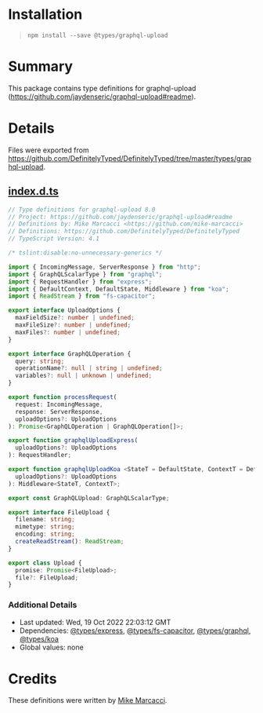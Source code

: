 # Installation
> `npm install --save @types/graphql-upload`

# Summary
This package contains type definitions for graphql-upload (https://github.com/jaydenseric/graphql-upload#readme).

# Details
Files were exported from https://github.com/DefinitelyTyped/DefinitelyTyped/tree/master/types/graphql-upload.
## [index.d.ts](https://github.com/DefinitelyTyped/DefinitelyTyped/tree/master/types/graphql-upload/index.d.ts)
````ts
// Type definitions for graphql-upload 8.0
// Project: https://github.com/jaydenseric/graphql-upload#readme
// Definitions by: Mike Marcacci <https://github.com/mike-marcacci>
// Definitions: https://github.com/DefinitelyTyped/DefinitelyTyped
// TypeScript Version: 4.1

/* tslint:disable:no-unnecessary-generics */

import { IncomingMessage, ServerResponse } from "http";
import { GraphQLScalarType } from "graphql";
import { RequestHandler } from "express";
import { DefaultContext, DefaultState, Middleware } from "koa";
import { ReadStream } from "fs-capacitor";

export interface UploadOptions {
  maxFieldSize?: number | undefined;
  maxFileSize?: number | undefined;
  maxFiles?: number | undefined;
}

export interface GraphQLOperation {
  query: string;
  operationName?: null | string | undefined;
  variables?: null | unknown | undefined;
}

export function processRequest(
  request: IncomingMessage,
  response: ServerResponse,
  uploadOptions?: UploadOptions
): Promise<GraphQLOperation | GraphQLOperation[]>;

export function graphqlUploadExpress(
  uploadOptions?: UploadOptions
): RequestHandler;

export function graphqlUploadKoa <StateT = DefaultState, ContextT = DefaultContext>(
  uploadOptions?: UploadOptions
): Middleware<StateT, ContextT>;

export const GraphQLUpload: GraphQLScalarType;

export interface FileUpload {
  filename: string;
  mimetype: string;
  encoding: string;
  createReadStream(): ReadStream;
}

export class Upload {
  promise: Promise<FileUpload>;
  file?: FileUpload;
}

````

### Additional Details
 * Last updated: Wed, 19 Oct 2022 22:03:12 GMT
 * Dependencies: [@types/express](https://npmjs.com/package/@types/express), [@types/fs-capacitor](https://npmjs.com/package/@types/fs-capacitor), [@types/graphql](https://npmjs.com/package/@types/graphql), [@types/koa](https://npmjs.com/package/@types/koa)
 * Global values: none

# Credits
These definitions were written by [Mike Marcacci](https://github.com/mike-marcacci).
